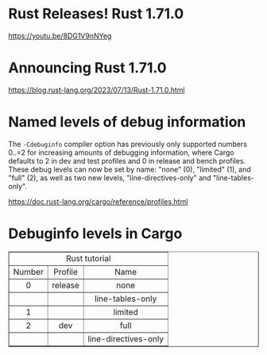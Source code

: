 # Rust Releases! Rust 1.71.0

https://youtu.be/8DG1V9nNYeg

# Announcing Rust 1.71.0

https://blog.rust-lang.org/2023/07/13/Rust-1.71.0.html

# Named levels of debug information

The ```-Cdebuginfo``` compiler option has previously only supported numbers 0..=2 for increasing amounts of debugging information, where Cargo defaults to 2 in dev and test profiles and 0 in release and bench profiles. These debug levels can now be set by name: "none" (0), "limited" (1), and "full" (2), as well as two new levels, "line-directives-only" and "line-tables-only".

https://doc.rust-lang.org/cargo/reference/profiles.html

# Debuginfo levels in Cargo

<table border="1">
    <tr>
    <td colspan="3" align="center">Rust tutorial</td>
    </tr>
    <tr align="center">
        <td>Number</td>
        <td>Profile</td>
        <td>Name</td>
    </tr>
    <tr align="center">
        <td>0</td>
        <td>release</td>
        <td>none</td>
    </tr>
    <tr align="center">
        <td></td>
        <td></td>
        <td>line-tables-only</td>
    </tr>
    <tr align="center">
        <td>1</td>
        <td></td>
        <td>limited</td>
    </tr>
    <tr align="center">
        <td>2</td>
        <td>dev</td>
        <td>full</td>
    </tr>
    <tr align="center">
        <td></td>
        <td></td>
        <td>line-directives-only</td>
    </tr>
</table>